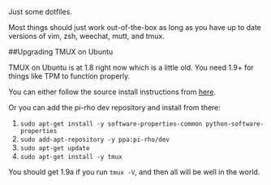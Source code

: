 Just some dotfiles.

Most things should just work out-of-the-box as long as you have up to date
versions of vim, zsh, weechat, mutt, and tmux.

##Upgrading TMUX on Ubuntu

TMUX on Ubuntu is at 1.8 right now which is a little old. You need 1.9+ for
things like TPM to function properly.

You can either follow the source install instructions from
[here](http://sourceforge.net/p/tmux/tmux-code/ci/master/tree/README).

Or you can add the pi-rho dev repository and install from there:

1. `sudo apt-get install -y software-properties-common python-software-properties`
2. `sudo add-apt-repository -y ppa:pi-rho/dev`
3. `sudo apt-get update`
4. `sudo apt-get install -y tmux`

You should get 1.9a if you run `tmux -V`, and then all will be well in the world.
